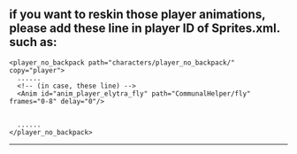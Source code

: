 
if you want to reskin those player animations, please add these line in player ID of Sprites.xml.
such as:
-------------------------------------------
    <player_no_backpack path="characters/player_no_backpack/" copy="player">
	  ......
	  <!-- (in case, these line) -->
	  <Anim id="anim_player_elytra_fly" path="CommunalHelper/fly" frames="0-8" delay="0"/>
	  
	  
	  ......
    </player_no_backpack>
-------------------------------------------